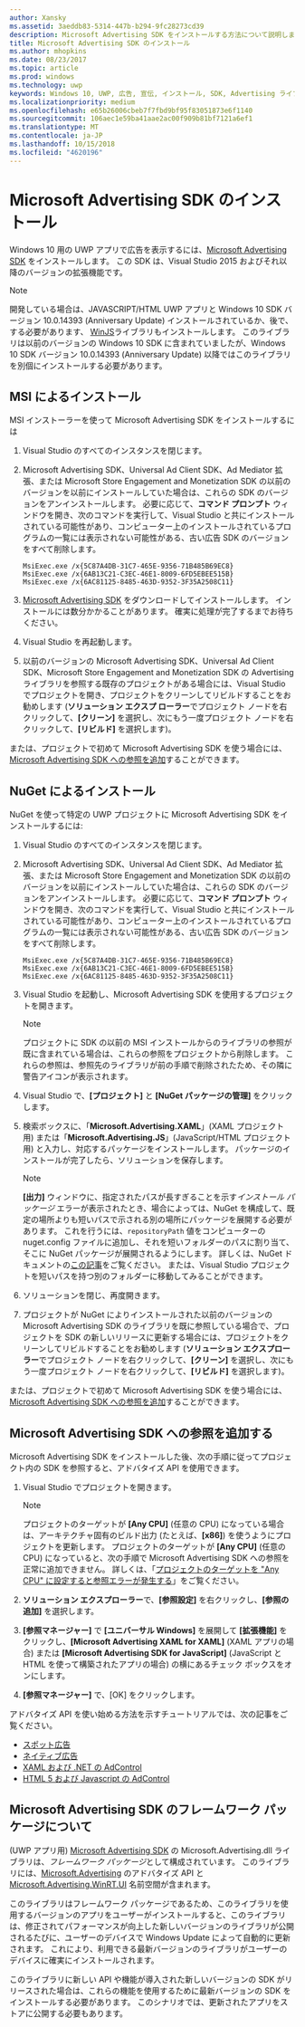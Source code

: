 ```yaml
---
author: Xansky
ms.assetid: 3aeddb83-5314-447b-b294-9fc28273cd39
description: Microsoft Advertising SDK をインストールする方法について説明します。
title: Microsoft Advertising SDK のインストール
ms.author: mhopkins
ms.date: 08/23/2017
ms.topic: article
ms.prod: windows
ms.technology: uwp
keywords: Windows 10, UWP, 広告, 宣伝, インストール, SDK, Advertising ライブラリ
ms.localizationpriority: medium
ms.openlocfilehash: e65b26006cbeb7f7fbd9bf95f83051873e6f1140
ms.sourcegitcommit: 106aec1e59ba41aae2ac00f909b81bf7121a6ef1
ms.translationtype: MT
ms.contentlocale: ja-JP
ms.lasthandoff: 10/15/2018
ms.locfileid: "4620196"
---
```

# <a name="install-the-microsoft-advertising-sdk"></a>Microsoft Advertising SDK のインストール

Windows 10 用の UWP アプリで広告を表示するには、[Microsoft Advertising SDK](http://aka.ms/ads-sdk-uwp) をインストールします。 この SDK は、Visual Studio 2015 およびそれ以降のバージョンの拡張機能です。

> [!NOTE]
> 開発している場合は、JAVASCRIPT/HTML UWP アプリと Windows 10 SDK バージョン 10.0.14393 (Anniversary Update) インストールされているか、後で、する必要があります、 [WinJS](https://github.com/winjs/winjs)ライブラリもインストールします。 このライブラリは以前のバージョンの Windows 10 SDK に含まれていましたが、Windows 10 SDK バージョン 10.0.14393 (Anniversary Update) 以降ではこのライブラリを別個にインストールする必要があります。

<span id="install-msi" />

## <a name="install-via-msi"></a>MSI によるインストール

MSI インストーラーを使って Microsoft Advertising SDK をインストールするには

1.  Visual Studio のすべてのインスタンスを閉じます。

2. Microsoft Advertising SDK、Universal Ad Client SDK、Ad Mediator 拡張、または Microsoft Store Engagement and Monetization SDK の以前のバージョンを以前にインストールしていた場合は、これらの SDK のバージョンをアンインストールします。 必要に応じて、**コマンド プロンプト** ウィンドウを開き、次のコマンドを実行して、Visual Studio と共にインストールされている可能性があり、コンピューター上のインストールされているプログラムの一覧には表示されない可能性がある、古い広告 SDK のバージョンをすべて削除します。
    ```
    MsiExec.exe /x{5C87A4DB-31C7-465E-9356-71B485B69EC8}
    MsiExec.exe /x{6AB13C21-C3EC-46E1-8009-6FD5EBEE515B}
    MsiExec.exe /x{6AC81125-8485-463D-9352-3F35A2508C11}
    ```

3.  [Microsoft Advertising SDK](http://aka.ms/ads-sdk-uwp) をダウンロードしてインストールします。 インストールには数分かかることがあります。 確実に処理が完了するまでお待ちください。

4.  Visual Studio を再起動します。

5.  以前のバージョンの Microsoft Advertising SDK、Universal Ad Client SDK、Microsoft Store Engagement and Monetization SDK の Advertising ライブラリを参照する既存のプロジェクトがある場合には、Visual Studio でプロジェクトを開き、プロジェクトをクリーンしてリビルドすることをお勧めします (**ソリューション エクスプ ローラー**でプロジェクト ノードを右クリックして、**[クリーン]** を選択し、次にもう一度プロジェクト ノードを右クリックして、**[リビルド]** を選択します)。

  または、プロジェクトで初めて Microsoft Advertising SDK を使う場合には、[Microsoft Advertising SDK への参照を追加](#reference)することができます。

<span id="install-nuget" />

## <a name="install-via-nuget"></a>NuGet によるインストール

NuGet を使って特定の UWP プロジェクトに Microsoft Advertising SDK をインストールするには:

1.  Visual Studio のすべてのインスタンスを閉じます。

2.  Microsoft Advertising SDK、Universal Ad Client SDK、Ad Mediator 拡張、または Microsoft Store Engagement and Monetization SDK の以前のバージョンを以前にインストールしていた場合は、これらの SDK のバージョンをアンインストールします。 必要に応じて、**コマンド プロンプト** ウィンドウを開き、次のコマンドを実行して、Visual Studio と共にインストールされている可能性があり、コンピューター上のインストールされているプログラムの一覧には表示されない可能性がある、古い広告 SDK のバージョンをすべて削除します。
    ```
    MsiExec.exe /x{5C87A4DB-31C7-465E-9356-71B485B69EC8}
    MsiExec.exe /x{6AB13C21-C3EC-46E1-8009-6FD5EBEE515B}
    MsiExec.exe /x{6AC81125-8485-463D-9352-3F35A2508C11}
    ```

3.  Visual Studio を起動し、Microsoft Advertising SDK を使用するプロジェクトを開きます。
    > [!NOTE]
    > プロジェクトに SDK の以前の MSI インストールからのライブラリの参照が既に含まれている場合は、これらの参照をプロジェクトから削除します。 これらの参照は、参照先のライブラリが前の手順で削除されたため、その隣に警告アイコンが表示されます。

4. Visual Studio で、**[プロジェクト]** と **[NuGet パッケージの管理]** をクリックします。

5. 検索ボックスに、「**Microsoft.Advertising.XAML**」(XAML プロジェクト用) または「**Microsoft.Advertising.JS**」(JavaScript/HTML プロジェクト用) と入力し、対応するパッケージをインストールします。 パッケージのインストールが完了したら、ソリューションを保存します。
    > [!NOTE]
    > **[出力]** ウィンドウに、指定されたパスが長すぎることを示す*インストール パッケージ* エラーが表示されたとき、場合によっては、NuGet を構成して、既定の場所よりも短いパスで示される別の場所にパッケージを展開する必要があります。 これを行うには、```repositoryPath``` 値をコンピューターの nuget.config ファイルに追加し、それを短いフォルダーのパスに割り当て、そこに NuGet パッケージが展開されるようにします。 詳しくは、NuGet ドキュメントの[この記事](http://docs.nuget.org/ndocs/consume-packages/configuring-nuget-behavior)をご覧ください。 または、Visual Studio プロジェクトを短いパスを持つ別のフォルダーに移動してみることができます。

6. ソリューションを閉じ、再度開きます。

7.  プロジェクトが NuGet によりインストールされた以前のバージョンの Microsoft Advertising SDK のライブラリを既に参照している場合で、プロジェクトを SDK の新しいリリースに更新する場合には、プロジェクトをクリーンしてリビルドすることをお勧めします (**ソリューション エクスプローラー**でプロジェクト ノードを右クリックして、**[クリーン]** を選択し、次にもう一度プロジェクト ノードを右クリックして、**[リビルド]** を選択します)。

  または、プロジェクトで初めて Microsoft Advertising SDK を使う場合には、[Microsoft Advertising SDK への参照を追加](#reference)することができます。

<span id="reference" />

## <a name="add-a-reference-to-the-microsoft-advertising-sdk"></a>Microsoft Advertising SDK への参照を追加する

Microsoft Advertising SDK をインストールした後、次の手順に従ってプロジェクト内の SDK を参照すると、アドバタイズ API を使用できます。

1. Visual Studio でプロジェクトを開きます。
    > [!NOTE]
    > プロジェクトのターゲットが **[Any CPU]** (任意の CPU) になっている場合は、アーキテクチャ固有のビルド出力 (たとえば、**[x86]**) を使うようにプロジェクトを更新します。 プロジェクトのターゲットが **[Any CPU]** (任意の CPU) になっていると、次の手順で Microsoft Advertising SDK への参照を正常に追加できません。 詳しくは、「[プロジェクトのターゲットを "Any CPU" に設定すると参照エラーが発生する](known-issues-for-the-advertising-libraries.md#reference_errors)」をご覧ください。

2. **ソリューション エクスプローラー**で、**[参照設定]** を右クリックし、**[参照の追加]** を選択します。

3. **[参照マネージャー]** で **[ユニバーサル Windows]** を展開して **[拡張機能]** をクリックし、**[Microsoft Advertising XAML for XAML]** (XAML アプリの場合) または **[Microsoft Advertising SDK for JavaScript]** (JavaScript と HTML を使って構築されたアプリの場合) の横にあるチェック ボックスをオンにします。

4.  **[参照マネージャー]** で、[OK] をクリックします。

アドバタイズ API を使い始める方法を示すチュートリアルでは、次の記事をご覧ください。

* [スポット広告](interstitial-ads.md)
* [ネイティブ広告](native-ads.md)
* [XAML および .NET の AdControl](adcontrol-in-xaml-and--net.md)
* [HTML 5 および Javascript の AdControl](adcontrol-in-html-5-and-javascript.md)

<span id="framework" />

## <a name="understanding-framework-packages-in-the-microsoft-advertising-sdk"></a>Microsoft Advertising SDK のフレームワーク パッケージについて

(UWP アプリ用) [Microsoft Advertising SDK](http://aka.ms/ads-sdk-uwp) の Microsoft.Advertising.dll ライブラリは、*フレームワーク パッケージ*として構成されています。 このライブラリには、[Microsoft.Advertising](https://docs.microsoft.com/uwp/api/microsoft.advertising) のアドバタイズ API と [Microsoft.Advertising.WinRT.UI](https://docs.microsoft.com/uwp/api/microsoft.advertising.winrt.ui) 名前空間が含まれます。

このライブラリはフレームワーク パッケージであるため、このライブラリを使用するバージョンのアプリをユーザーがインストールすると、このライブラリは、修正されてパフォーマンスが向上した新しいバージョンのライブラリが公開されるたびに、ユーザーのデバイスで Windows Update によって自動的に更新されます。 これにより、利用できる最新バージョンのライブラリがユーザーのデバイスに確実にインストールされます。

このライブラリに新しい API や機能が導入された新しいバージョンの SDK がリリースされた場合は、これらの機能を使用するために最新バージョンの SDK をインストールする必要があります。 このシナリオでは、更新されたアプリをストアに公開する必要もあります。
